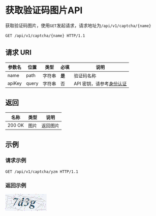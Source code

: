 # 获取验证码图片API

获取验证码图片，使用`GET`发起请求，请求地址为`/api/v1/captcha/{name}`

```http
GET /api/v1/captcha/{name} HTTP/1.1
```

## 请求 URI

| 参数名 | 位置  | 类型   | 必填   | 说明                                          |
| ------ | ----- | ------ | ------ | --------------------------------------------- |
| name   | path  | 字符串 | **是** | 验证码名称                                    |
| apiKey | query | 字符串 | 否     | API 密钥，请参考[身份认证](authentication.md) |

## 返回

| 名称   | 类型 | 说明     |
| ------ | ---- | -------- |
| 200 OK | 图片 | 返回图片 |

## 示例

### 请求示例

```http
GET /api/v1/captcha/yzm HTTP/1.1
```

### 返回示例

![Image](../assets/captcha/01.png)